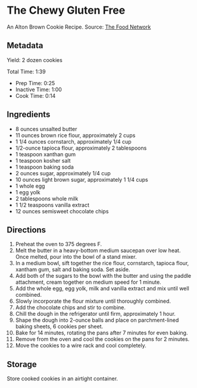 The Chewy Gluten Free
=====================
An Alton Brown Cookie Recipe. Source: [The Food Network](http://www.foodnetwork.com/recipes/alton-brown/the-chewy-gluten-free-recipe.html)

Metadata
--------
Yield: 2 dozen cookies

Total Time: 1:39
* Prep Time: 0:25
* Inactive Time: 1:00
* Cook Time: 0:14

Ingredients
-----------
* 8 ounces unsalted butter
* 11 ounces brown rice flour, approximately 2 cups
* 1 1/4 ounces cornstarch, approximately 1/4 cup
* 1/2-ounce tapioca flour, approximately 2 tablespoons
* 1 teaspoon xanthan gum
* 1 teaspoon kosher salt
* 1 teaspoon baking soda
* 2 ounces sugar, approximately 1/4 cup
* 10 ounces light brown sugar, approximately 1 1/4 cups
* 1 whole egg
* 1 egg yolk
* 2 tablespoons whole milk
* 1 1/2 teaspoons vanilla extract
* 12 ounces semisweet chocolate chips

Directions
----------
1. Preheat the oven to 375 degrees F.
2. Melt the butter in a heavy-bottom medium saucepan over low heat. Once melted, pour into the bowl of a stand mixer.
3. In a medium bowl, sift together the rice flour, cornstarch, tapioca flour, xantham gum, salt and baking soda. Set aside.
4. Add both of the sugars to the bowl with the butter and using the paddle attachment, cream together on medium speed for 1 minute. 
5. Add the whole egg, egg yolk, milk and vanilla extract and mix until well combined. 
6. Slowly incorporate the flour mixture until thoroughly combined. 
7. Add the chocolate chips and stir to combine.
8. Chill the dough in the refrigerator until firm, approximately 1 hour.
9. Shape the dough into 2-ounce balls and place on parchment-lined baking sheets, 6 cookies per sheet. 
10. Bake for 14 minutes, rotating the pans after 7 minutes for even baking. 
11. Remove from the oven and cool the cookies on the pans for 2 minutes. 
12. Move the cookies to a wire rack and cool completely. 

Storage
-------
Store cooked cookies in an airtight container. 
